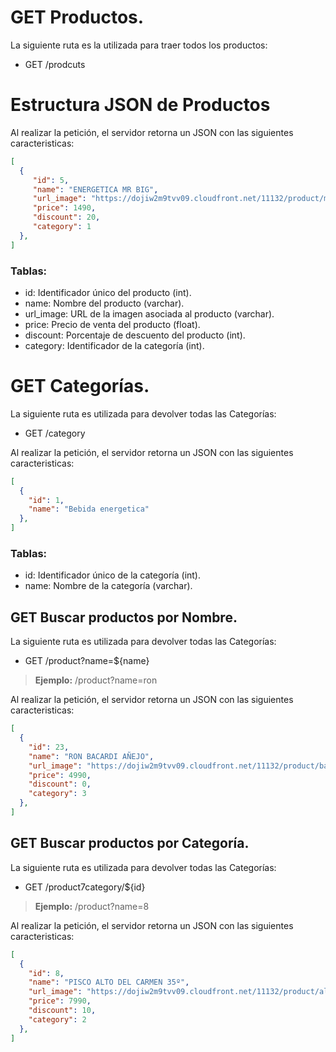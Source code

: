 # GET Productos.

La siguiente ruta es la utilizada para traer todos los productos:
- GET /prodcuts

# Estructura JSON de Productos

Al realizar la petición, el servidor retorna un JSON con las siguientes caracteristicas:

```json
[
  {
     "id": 5,
     "name": "ENERGETICA MR BIG",
     "url_image": "https://dojiw2m9tvv09.cloudfront.net/11132/product/misterbig3308256.jpg",
     "price": 1490,
     "discount": 20,
     "category": 1
  },
]
```
### Tablas:
- id: Identificador único del producto (int).
- name: Nombre del producto (varchar).
- url_image: URL de la imagen asociada al producto (varchar).
- price: Precio de venta del producto (float).
- discount: Porcentaje de descuento del producto (int).
- category: Identificador de la categoría (int).


# GET Categorías.

La siguiente ruta es utilizada para devolver todas las Categorías:

- GET /category

Al realizar la petición, el servidor retorna un JSON con las siguientes caracteristicas:

```json
[
  {
    "id": 1,
    "name": "Bebida energetica"
  },
]
```
### Tablas:
- id: Identificador único de la categoría (int).
- name: Nombre de la categoría (varchar).


## GET Buscar productos por Nombre.

La siguiente ruta es utilizada para devolver todas las Categorías:

- GET /product?name=${name}

>__Ejemplo:__ /product?name=ron

Al realizar la petición, el servidor retorna un JSON con las siguientes caracteristicas:

```json
[
  {
    "id": 23,
    "name": "RON BACARDI AÑEJO",
    "url_image": "https://dojiw2m9tvv09.cloudfront.net/11132/product/bacardi9450.jpg",
    "price": 4990,
    "discount": 0,
    "category": 3
  },
]
```

## GET Buscar productos por Categoría.


La siguiente ruta es utilizada para devolver todas las Categorías:

- GET /product7category/${id}

>__Ejemplo:__ /product?name=8

Al realizar la petición, el servidor retorna un JSON con las siguientes caracteristicas:

```json
[
  {
    "id": 8,
    "name": "PISCO ALTO DEL CARMEN 35º",
    "url_image": "https://dojiw2m9tvv09.cloudfront.net/11132/product/alto8532.jpg",
    "price": 7990,
    "discount": 10,
    "category": 2
  },
]
```
